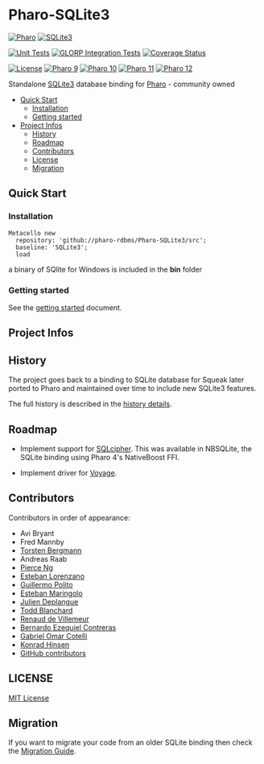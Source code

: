 # Pharo-SQLite3
[![Pharo](https://img.shields.io/static/v1?style=for-the-badge&message=Pharo&color=3297d4&logo=Harbor&logoColor=FFFFFF&label=)](https://www.pharo.org) 
[![SQLite3](https://img.shields.io/static/v1?style=for-the-badge&message=SQLite3&color=044a64&logo=SQLite&logoColor=FFFFFF&label=)](https://www.sqlite.org)

[![Unit Tests](https://github.com/pharo-rdbms/Pharo-SQLite3/actions/workflows/unit-tests.yml/badge.svg)](https://github.com/pharo-rdbms/Pharo-SQLite3/actions/workflows/unit-tests.yml)
[![GLORP Integration Tests](https://github.com/pharo-rdbms/Pharo-SQLite3/actions/workflows/glorp-integration-tests.yml/badge.svg)](https://github.com/pharo-rdbms/Pharo-SQLite3/actions/workflows/glorp-integration-tests.yml)
[![Coverage Status](https://codecov.io/github/pharo-rdbms/Pharo-SQLite3/coverage.svg?branch=master)](https://codecov.io/gh/pharo-rdbms/Pharo-SQLite3/branch/master)

[![License](https://img.shields.io/badge/License-MIT-blue.svg)](LICENSE)
[![Pharo 9](https://img.shields.io/badge/Pharo-9.0-%23aac9ff.svg)](https://pharo.org/download)
[![Pharo 10](https://img.shields.io/badge/Pharo-10-%23aac9ff.svg)](https://pharo.org/download)
[![Pharo 11](https://img.shields.io/badge/Pharo-11-%23aac9ff.svg)](https://pharo.org/download)
[![Pharo 12](https://img.shields.io/badge/Pharo-12-%23aac9ff.svg)](https://pharo.org/download)


Standalone [SQLite3](https://www.sqlite.org) database binding for
[Pharo](http://www.pharo.org) - community owned

- [Quick Start](#quick-start)
  - [Installation](#installation)
  - [Getting started](#getting-started)
- [Project Infos](#project-infos)
  - [History](#history)
  - [Roadmap](#roadmap)
  - [Contributors](#contributors)
  - [License](#license)
  - [Migration](#migration)

## Quick Start

### Installation

```Smalltalk
Metacello new
  repository: 'github://pharo-rdbms/Pharo-SQLite3/src';
  baseline: 'SQLite3';
  load
```

a binary of SQlite for Windows is included in the **bin** folder

### Getting started

See the [getting started](doc/getting_started.md) document.

## Project Infos

## History

The project goes back to a binding to SQLite database for Squeak later ported to
Pharo and maintained over time to include new SQLite3 features.

The full history is described in the [history details](doc/history.md).

## Roadmap

- Implement support for
  [SQLcipher](https://github.com/sqlcipher/sqlcipher). This was available
  in NBSQLite, the SQLite binding using Pharo 4's NativeBoost FFI.

- Implement driver for [Voyage](https://github.com/pharo-nosql/voyage).

## Contributors

Contributors in order of appearance:

- Avi Bryant
- Fred Mannby
- [Torsten Bergmann](https://github.com/astares)
- Andreas Raab
- [Pierce Ng](https://github.com/PierceNg)
- [Esteban Lorenzano](https://github.com/estebanlm)
- [Guillermo Polito](https://github.com/guillep)
- [Esteban Maringolo](https://github.com/emaringolo)
- [Julien Deplangue](https://github.com/juliendelplanque)
- [Todd Blanchard](https://github.com/tblanchard)
- [Renaud de Villemeur](https://github.com/rvillemeur)
- [Bernardo Ezequiel Contreras](https://github.com/vonbecmann)
- [Gabriel Omar Cotelli](https://github.com/gcotelli)
- [Konrad Hinsen](https://github.com/khinsen)
- [GitHub contributors](https://github.com/pharo-rdbms/Pharo-SQLite3/graphs/contributors)

## LICENSE

[MIT License](LICENSE)

## Migration

If you want to migrate your code from an older SQLite binding then check the
[Migration Guide](doc/migration.md).
